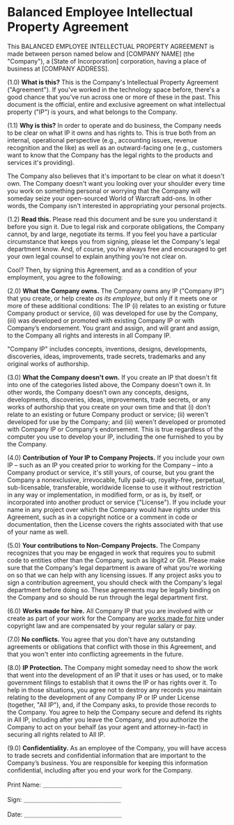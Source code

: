 # Balanced Employee Intellectual Property Agreement  

This BALANCED EMPLOYEE INTELLECTUAL PROPERTY AGREEMENT is made between person named below and [COMPANY NAME] (the "Company"), a [State of Incorporation] corporation, having a place of business at [COMPANY ADDRESS].

(1.0) **What is this?** This is the Company's Intellectual Property Agreement ("Agreement"). If you've worked in the technology space before, there's a good chance that you've run across one or more of these in the past. This document is the official, entire and exclusive agreement on what intellectual property ("IP") is yours, and what belongs to the Company.

(1.1) **Why is this?** In order to operate and do business, the Company needs to be clear on what IP it owns and has rights to. This is true both from an internal, operational perspective (e.g., accounting issues, revenue recognition and the like) as well as an outward-facing one (e.g., customers want to know that the Company has the legal rights to the products and services it's providing).

The Company also believes that it's important to be clear on what it doesn't own. The Company doesn't want you looking over your shoulder every time you work on something personal or worrying that the Company will someday seize your open-sourced World of Warcraft add-ons. In other words, the Company isn't interested in appropriating your personal projects.

(1.2) **Read this.** Please read this document and be sure you understand it before you sign it. Due to legal risk and corporate obligations, the Company cannot, by and large, negotiate its terms. If you feel you have a particular circumstance that keeps you from signing, please let the Company's legal department know. And, of course, you’re always free and encouraged to get your own legal counsel to explain anything you’re not clear on.  

Cool? Then, by signing this Agreement, and as a condition of your employment, you agree to the following:

(2.0) **What the Company owns.** The Company owns any IP ("Company IP") that you create, or help create *as its employee*, but only if it meets one or more of these additional conditions: The IP (i) relates to an existing or future Company product or service, (ii) was developed for use by the Company, (iii) was developed or promoted with existing Company IP or with Company’s endorsement. You grant and assign, and will grant and assign, to the Company all rights and interests in all Company IP.

"Company IP" includes concepts, inventions, designs, developments, discoveries, ideas, improvements, trade secrets, trademarks and any original works of authorship.

(3.0) **What the Company doesn't own.** If you create an IP that doesn't fit into one of the categories listed above, the Company doesn't own it. In other words, the Company doesn’t own any concepts, designs, developments, discoveries, ideas, improvements, trade secrets, or any works of authorship that you create on your own time and that (i) don't relate to an existing or future Company product or service; (ii) weren't developed for use by the Company; and (iii) weren't developed or promoted with Company IP or Company's endorsement. This is true regardless of the computer you use to develop your IP, including the one furnished to you by the Company.

(4.0) **Contribution of Your IP to Company Projects.** If you include your own IP – such as an IP you created prior to working for the Company – into a Company product or service, it's still yours, of course, but you grant the Company a nonexclusive, irrevocable, fully paid-up, royalty-free, perpetual, sub-licensable, transferable, worldwide license to use it without restriction in any way or implementation, in modified form, or as is, by itself, or incorporated into another product or service ("License"). If you include your name in any project over which the Company would have rights under this Agreement, such as in a copyright notice or a comment in code or documentation, then the License covers the rights associated with that use of your name as well.

(5.0) **Your contributions to Non-Company Projects.** The Company recognizes that you may be engaged in work that requires you to submit code to entities other than the Company, such as libgit2 or Git. Please make sure that the Company's legal department is aware of what you're working on so that we can help with any licensing issues. If any project asks you to sign a contribution agreement, you should check with the Company's legal department before doing so. These agreements may be legally binding on the Company and so should be run through the legal department first.

(6.0) **Works made for hire.** All Company IP that you are involved with or create as part of your work for the Company are [works made for hire](http://www.copyright.gov/circs/circ09.pdf) under copyright law and are compensated by your regular salary or pay.

(7.0) **No conflicts.** You agree that you don't have any outstanding agreements or obligations that conflict with those in this Agreement, and that you won't enter into conflicting agreements in the future.

(8.0) **IP Protection.** The Company might someday need to show the work that went into the development of an IP that it uses or has used, or to make government filings to establish that it owns the IP or has rights over it. To help in those situations, you agree not to destroy any records you maintain relating to the development of any Company IP or IP under License (together, "All IP"), and, if the Company asks, to provide those records to the Company. You agree to help the Company secure and defend its rights in All IP, including after you leave the Company, and you authorize the Company to act on your behalf (as your agent and attorney-in-fact) in securing all rights related to All IP.   

(9.0) **Confidentiality.** As an employee of the Company, you will have access to trade secrets and confidential information that are important to the Company’s business. You are responsible for keeping this information confidential, including after you end your work for the Company.

Print Name: ＿＿＿＿＿＿＿＿＿＿＿＿＿

Sign: ＿＿＿＿＿＿＿＿＿＿＿＿＿＿＿＿

Date: ＿＿＿＿＿＿＿＿＿＿＿＿＿＿＿＿
